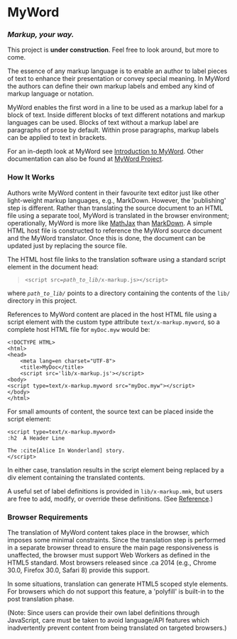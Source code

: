 # MyWord
### *Markup, your way.*

This project is **under construction**. Feel free to look around, but more to come.

The essence of any markup language is to enable an author to label pieces of text to enhance their presentation or convey special meaning. In MyWord the authors can define their own markup labels and embed any kind of markup language or notation.

MyWord enables the first word in a line to be used as a markup label for a block of text. Inside different blocks of text different notations and markup languages can be used. Blocks of text without a markup label are paragraphs of prose by default. Within prose paragraphs, markup labels can be applied to text in brackets.

For an in-depth look at MyWord see [Introduction to MyWord](http://ridgeworks.github.io/MyWord/MyWord.html). Other documentation can also be found at [MyWord Project](http://ridgeworks.github.io/MyWord).


### How It Works

Authors write MyWord content in their favourite text editor just like other light-weight markup languages, e.g., MarkDown. However, the 'publishing' step is different. Rather than translating the source document to an HTML file using a separate tool, MyWord is translated in the browser environment; operationally, MyWord is more like [MathJax](https://www.mathjax.org) than [MarkDown](https://daringfireball.net/projects/markdown/). A simple HTML host file is constructed to reference the MyWord source document and the MyWord translator. Once this is done, the document can be updated just by replacing the source file.

The HTML host file links to the translation software using a standard script element in the document head:

>    `<script src=`*`path_to_lib`*`/x-markup.js></script>`

where *`path_to_lib/`* points to a directory containing the contents of the `lib/` directory in this project.

References to MyWord content are placed in the host HTML file using a script element with the custom type attribute `text/x-markup.myword`, so a complete host HTML file for `myDoc.myw` would be:

    <!DOCTYPE HTML>
    <html>
    <head>
        <meta lang=en charset="UTF-8">
        <title>MyDoc</title>
        <script src='lib/x-markup.js'></script>
    <body>
    <script type=text/x-markup.myword src="myDoc.myw"></script>
    </body>
    </html>

For small amounts of content, the source text can be placed inside the script element:

    <script type=text/x-markup.myword>
    :h2  A Header Line

    The :cite[Alice In Wonderland] story.
    </script>

In either case, translation results in the script element being replaced by a div element containing the translated contents.

A useful set of label definitions is provided in `lib/x-markup.mmk`, but users are free to add, modify, or override these definitions. (See [Reference](http://ridgeworks.github.io/MyWord).)


### Browser Requirements

The translation of MyWord content takes place in the browser, which imposes some minimal constraints. Since the translation step is performed in a separate browser thread to ensure the main page responsiveness is unaffected, the browser must support Web Workers as defined in the HTML5 standard. Most browsers released since .ca 2014 (e.g., Chrome 30.0, Firefox 30.0, Safari 8) provide this support.

In some situations, translation can generate HTML5 scoped style elements. For browsers which do not support this feature, a 'polyfill' is built-in to the post translation phase.

(Note: Since users can provide their own label definitions through JavaScript, care must be taken to avoid language/API features which inadvertently prevent content from being translated on targeted browsers.)
